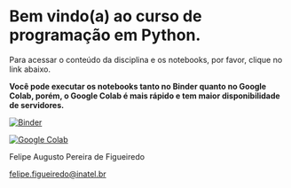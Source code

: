 # Bem vindo(a) ao curso de programação em Python.

Para acessar o conteúdo da disciplina e os notebooks, por favor, clique no link abaixo.

**Você pode executar os notebooks tanto no Binder quanto no Google Colab, porém, o Google Colab é mais rápido e tem maior disponibilidade de servidores.**

[![Binder](https://mybinder.org/badge_logo.svg)](https://mybinder.org/v2/gh/zz4fap/python-programming/master?filepath=notebooks%2FTema00_Conteudo.ipynb)

[![Google Colab](https://badgen.net/badge/Launch/on%20Google%20Colab/blue?icon=terminal)](https://colab.research.google.com/github/zz4fap/python-programming/blob/master/notebooks/Tema00_Conteudo.ipynb)


Felipe Augusto Pereira de Figueiredo

felipe.figueiredo@inatel.br
